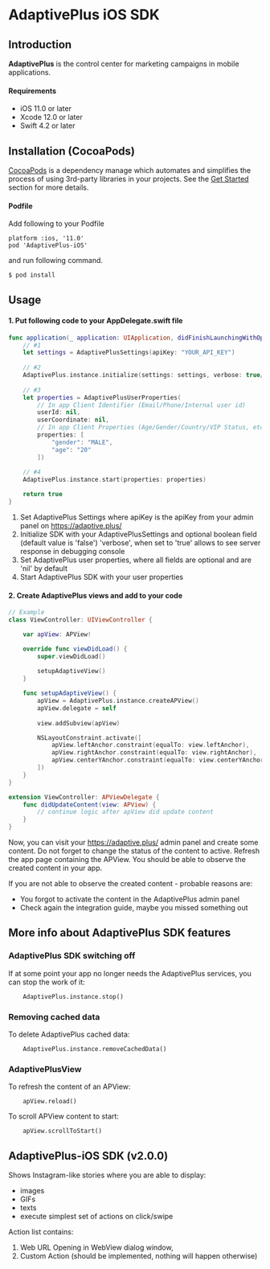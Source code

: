 # AdaptivePlus iOS SDK

## Introduction
**AdaptivePlus** is the control center for marketing campaigns in mobile applications.

#### Requirements
- iOS 11.0 or later
- Xcode 12.0 or later
- Swift 4.2 or later


## Installation (CocoaPods)
[CocoaPods](http://cocoapods.org/) is a dependency manage which automates and simplifies the process of using 3rd-party libraries in your projects. See the [Get Started](http://cocoapods.org/#get_started) section for more details.

#### Podfile
Add following to your Podfile
```
platform :ios, '11.0'
pod 'AdaptivePlus-iOS'
```
and run following command.

```bash
$ pod install
```

## Usage

#### 1. Put following code to your AppDelegate.swift file
```swift
func application(_ application: UIApplication, didFinishLaunchingWithOptions launchOptions: [UIApplication.LaunchOptionsKey: Any]?) -> Bool {
    // #1
    let settings = AdaptivePlusSettings(apiKey: "YOUR_API_KEY")
    
    // #2
    AdaptivePlus.instance.initialize(settings: settings, verbose: true/false)
    
    // #3
    let properties = AdaptivePlusUserProperties(
        // In app Client Identifier (Email/Phone/Internal user id)
        userId: nil,
        userCoordinate: nil,
        // In app Client Properties (Age/Gender/Country/VIP Status, etc)
        properties: [
            "gender": "MALE",
            "age": "20"
        ])
        
    // #4
    AdaptivePlus.instance.start(properties: properties)

    return true
}
```
1. Set AdaptivePlus Settings where apiKey is the apiKey from your admin panel on https://adaptive.plus/
2. Initialize SDK with your AdaptivePlusSettings and optional boolean field (default value is 'false') 'verbose', when set to 'true' allows to see server response in debugging console
3. Set AdaptivePlus user properties, where all fields are optional and are 'nil' by default
4. Start AdaptivePlus SDK with your user properties

#### 2. Create AdaptivePlus views and add to your code
```swift
// Example
class ViewController: UIViewController {

    var apView: APView!

    override func viewDidLoad() {
        super.viewDidLoad()
        
        setupAdaptiveView()
    }

    func setupAdaptiveView() {
        apView = AdaptivePlus.instance.createAPView()
        apView.delegate = self
        
        view.addSubview(apView)

        NSLayoutConstraint.activate([
            apView.leftAnchor.constraint(equalTo: view.leftAnchor),
            apView.rightAnchor.constraint(equalTo: view.rightAnchor),
            apView.centerYAnchor.constraint(equalTo: view.centerYAnchor),
        ])
    }
}

extension ViewController: APViewDelegate {
    func didUpdateContent(view: APView) {
        // continue logic after apView did update content
    }
}
```

Now, you can visit your https://adaptive.plus/ admin panel and create some content. Do not forget to change the status of the content to active. Refresh the app page containing the APView. You should be able to observe the created content in your app.

If you are not able to observe the created content - probable reasons are:
- You forgot to activate the content in the AdaptivePlus admin panel
- Check again the integration guide, maybe you missed something out

## More info about AdaptivePlus SDK features
### AdaptivePlus SDK switching off
If at some point your app no longer needs the AdaptivePlus services, you can stop the work of it:
```
    AdaptivePlus.instance.stop()
```
### Removing cached data
To delete AdaptivePlus cached data:
```
    AdaptivePlus.instance.removeCachedData()
```
### AdaptivePlusView
To refresh the content of an APView:
```
    apView.reload()
```
To scroll APView content to start:
```
    apView.scrollToStart()
```
    
## AdaptivePlus-iOS SDK (v2.0.0)
Shows Instagram-like stories where you are able to display:
 - images
 - GIFs
 - texts
 - execute simplest set of actions on click/swipe

Action list contains:
1. Web URL Opening in WebView dialog window,
2. Custom Action (should be implemented, nothing will happen otherwise)
